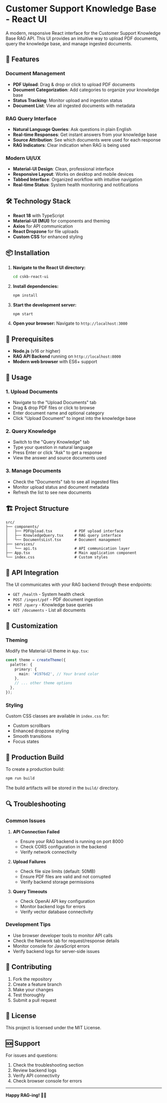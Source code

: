 # Customer Support Knowledge Base - React UI

A modern, responsive React interface for the Customer Support Knowledge Base RAG API. This UI provides an intuitive way to upload PDF documents, query the knowledge base, and manage ingested documents.

## 🚀 Features

### **Document Management**
- **PDF Upload**: Drag & drop or click to upload PDF documents
- **Document Categorization**: Add categories to organize your knowledge base
- **Status Tracking**: Monitor upload and ingestion status
- **Document List**: View all ingested documents with metadata

### **RAG Query Interface**
- **Natural Language Queries**: Ask questions in plain English
- **Real-time Responses**: Get instant answers from your knowledge base
- **Source Attribution**: See which documents were used for each response
- **RAG Indicators**: Clear indication when RAG is being used

### **Modern UI/UX**
- **Material-UI Design**: Clean, professional interface
- **Responsive Layout**: Works on desktop and mobile devices
- **Tabbed Interface**: Organized workflow with intuitive navigation
- **Real-time Status**: System health monitoring and notifications

## 🛠️ Technology Stack

- **React 18** with TypeScript
- **Material-UI (MUI)** for components and theming
- **Axios** for API communication
- **React Dropzone** for file uploads
- **Custom CSS** for enhanced styling

## 📦 Installation

1. **Navigate to the React UI directory:**
   ```bash
   cd cskb-react-ui
   ```

2. **Install dependencies:**
   ```bash
   npm install
   ```

3. **Start the development server:**
   ```bash
   npm start
   ```

4. **Open your browser:**
   Navigate to `http://localhost:3000`

## 🔧 Prerequisites

- **Node.js** (v16 or higher)
- **RAG API Backend** running on `http://localhost:8000`
- **Modern web browser** with ES6+ support

## 🎯 Usage

### **1. Upload Documents**
- Navigate to the "Upload Documents" tab
- Drag & drop PDF files or click to browse
- Enter document name and optional category
- Click "Upload Document" to ingest into the knowledge base

### **2. Query Knowledge**
- Switch to the "Query Knowledge" tab
- Type your question in natural language
- Press Enter or click "Ask" to get a response
- View the answer and source documents used

### **3. Manage Documents**
- Check the "Documents" tab to see all ingested files
- Monitor upload status and document metadata
- Refresh the list to see new documents

## 🏗️ Project Structure

```
src/
├── components/
│   ├── PDFUpload.tsx          # PDF upload interface
│   ├── KnowledgeQuery.tsx     # RAG query interface
│   └── DocumentsList.tsx      # Document management
├── services/
│   └── api.ts                 # API communication layer
├── App.tsx                    # Main application component
└── index.css                  # Custom styles
```

## 🔌 API Integration

The UI communicates with your RAG backend through these endpoints:

- `GET /health` - System health check
- `POST /ingest/pdf` - PDF document ingestion
- `POST /query` - Knowledge base queries
- `GET /documents` - List all documents

## 🎨 Customization

### **Theming**
Modify the Material-UI theme in `App.tsx`:

```typescript
const theme = createTheme({
  palette: {
    primary: {
      main: '#1976d2', // Your brand color
    },
    // ... other theme options
  },
});
```

### **Styling**
Custom CSS classes are available in `index.css` for:
- Custom scrollbars
- Enhanced dropzone styling
- Smooth transitions
- Focus states

## 🚀 Production Build

To create a production build:

```bash
npm run build
```

The build artifacts will be stored in the `build/` directory.

## 🔍 Troubleshooting

### **Common Issues**

1. **API Connection Failed**
   - Ensure your RAG backend is running on port 8000
   - Check CORS configuration in the backend
   - Verify network connectivity

2. **Upload Failures**
   - Check file size limits (default: 50MB)
   - Ensure PDF files are valid and not corrupted
   - Verify backend storage permissions

3. **Query Timeouts**
   - Check OpenAI API key configuration
   - Monitor backend logs for errors
   - Verify vector database connectivity

### **Development Tips**

- Use browser developer tools to monitor API calls
- Check the Network tab for request/response details
- Monitor console for JavaScript errors
- Verify backend logs for server-side issues

## 🤝 Contributing

1. Fork the repository
2. Create a feature branch
3. Make your changes
4. Test thoroughly
5. Submit a pull request

## 📄 License

This project is licensed under the MIT License.

## 🆘 Support

For issues and questions:
1. Check the troubleshooting section
2. Review backend logs
3. Verify API connectivity
4. Check browser console for errors

---

**Happy RAG-ing! 🧠✨**
